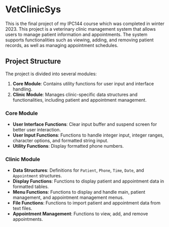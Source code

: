 # VetClinicSys
This is the  final project of my IPC144 course which was completed in winter 2023. This project is a veterinary clinic management system that allows users to manage patient information and appointments. The system supports functionalities such as viewing, adding, and removing patient records, as well as managing appointment schedules.

## Project Structure
The project is divided into several modules:
1. **Core Module**: Contains utility functions for user input and interface handling.
2. **Clinic Module**: Manages clinic-specific data structures and functionalities, including patient and appointment management.

### Core Module
- **User Interface Functions**: Clear input buffer and suspend screen for better user interaction.
- **User Input Functions**: Functions to handle integer input, integer ranges, character options, and formatted string input.
- **Utility Functions**: Display formatted phone numbers.

### Clinic Module
- **Data Structures**: Definitions for `Patient`, `Phone`, `Time`, `Date`, and `Appointment` structures.
- **Display Functions**: Functions to display patient and appointment data in formatted tables.
- **Menu Functions**: Functions to display and handle main, patient management, and appointment management menus.
- **File Functions**: Functions to import patient and appointment data from text files.
- **Appointment Management**: Functions to view, add, and remove appointments.
